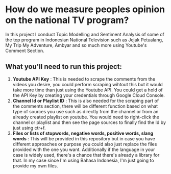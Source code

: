 # How do we measure peoples opinion on the national TV program?

In this project I conduct Topic Modelling and Sentiment Analysis of some of the top program in Indonesian National Television such as Jejak Petualang, My Trip My Adventure, Ambyar and so much more using Youtube's Comment Section.

## What you'll need to run this project:
1. **Youtube API Key** : This is needed to scrape the comments from the videos you desire, you could perform scraping wihtout this but it would take more time than just using the Youtube API. You could get a hold of the API Key by creating your credentials through Google Cloud Console.
2. **Channel Id or Playlist ID** : This is also needed for the scraping part of the comments section, there will be different function based on what type of sources you use such as directly from the channel or from an already created playlist on youtube. You would need to right-click the channel or playlist and then see the page sources to finally find the Id by just using ctr+f.
3. **Files or lists of stopwords, negative words, positive words, slang words** : This will be provided in this repository but in case you have different approaches or purpose you could also just replace the files provided with the one you want. Additionally if the language in your case is widely used, there's a chance that there's already a library for that. In my case since I'm using Bahasa Indonesia, I'm just going to provide my own files.

